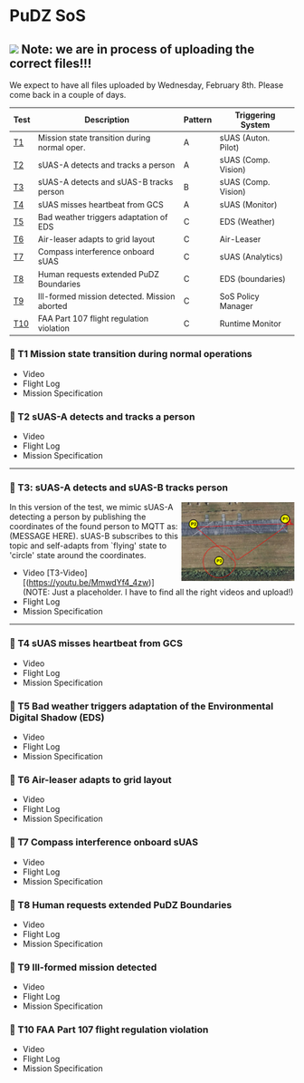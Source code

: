 # PuDZ SoS  
## ![](https://placehold.co/15x15/f03c15/f03c15.png) Note: we are in process of uploading the correct files!!! 
We expect to have all files uploaded by Wednesday, February 8th. Please come back in a couple of days. 


| Test         | Description     | Pattern | Triggering System | 
|--------------|-----------|------------|------------|
| [T1](README.md#t1) | Mission state transition during normal oper.   | A       |sUAS (Auton. Pilot) |
| [T2](README.md#t2) |sUAS-A detects and tracks a person | A       |sUAS (Comp. Vision) |
| [T3](README.md#t3) | sUAS-A detects and sUAS-B tracks person  | B       |sUAS (Comp. Vision)|
| [T4](README.md#t4) |sUAS misses heartbeat from GCS  | A       |sUAS (Monitor) |
| [T5](README.md#t5) | Bad weather triggers adaptation of EDS  | C       |EDS (Weather) |
| [T6](README.md#t6) | Air-leaser adapts to grid layout   | C       |Air-Leaser |
| [T7](README.md#t7) |Compass interference onboard sUAS   | C       |sUAS (Analytics) |
| [T8](README.md#t8) |Human requests extended PuDZ Boundaries | C       |EDS (boundaries)|
| [T9](README.md#t9) | Ill-formed mission detected. Mission aborted   | C       |SoS Policy Manager  |
| [T10](README.md#t10) | FAA Part 107 flight regulation violation  |C       |Runtime Monitor |





### :mag_right: T1 Mission state transition during normal operations
<a name="t1"></a>
- Video
- Flight Log
- Mission Specification

### :mag_right: T2 sUAS-A detects and tracks a person
<a name="t2"></a>
- Video
- Flight Log
- Mission Specification

---

### :mag_right: T3: sUAS-A detects and sUAS-B tracks person
<a name="t3"></a>
<img align="right" width="200" src="https://github.com/SAREC-Lab/PuDZ/blob/main/images/test1.PNG">
In this version of the test, we mimic sUAS-A detecting a person by publishing the coordinates of the found person to MQTT as:
(MESSAGE HERE). sUAS-B subscribes to this topic and self-adapts from `flying' state to 'circle' state around the coordinates.

- Video [T3-Video][(https://youtu.be/MmwdYf4_4zw)]  (NOTE: Just a placeholder. I have to find all the right videos and upload!)
- Flight Log
- Mission Specification

---

### :mag_right: T4 sUAS misses heartbeat from GCS
<a name="t4"></a>
- Video
- Flight Log
- Mission Specification

### :mag_right: T5 Bad weather triggers adaptation of the Environmental Digital Shadow (EDS)
<a name="t5"></a>
- Video
- Flight Log
- Mission Specification

### :mag_right: T6 Air-leaser adapts to grid layout
<a name="t6"></a>
- Video
- Flight Log
- Mission Specification

### :mag_right: T7 Compass interference onboard sUAS
<a name="t7"></a>
- Video
- Flight Log
- Mission Specification

### :mag_right: T8 Human requests extended PuDZ Boundaries
<a name="t8"></a>
- Video
- Flight Log
- Mission Specification

### :mag_right: T9 Ill-formed mission detected
<a name="t9"></a>
- Video
- Flight Log
- Mission Specification

### :mag_right: T10 FAA Part 107 flight regulation violation
<a name="t10"></a>
- Video
- Flight Log
- Mission Specification


